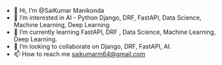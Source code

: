 - 👋 Hi, I’m @SaiKumar Manikonda
- 👀 I’m interested in AI - Python Django, DRF, FastAPI, Data Science, Machine Learning, Deep Learning 
- 🌱 I’m currently learning FastAPI, DRF , Data Science, Machine Learning, Deep Learning.
- 💞️ I’m looking to collaborate on Django, DRF, FastAPI, AI.
- 📫 How to reach me saikumarm64@gmail.com

<!---
SaiKumarm238/SaiKumarm238 is a ✨ special ✨ repository because its `README.md` (this file) appears on your GitHub profile.
You can click the Preview link to take a look at your changes.
--->
